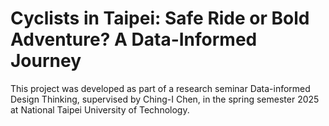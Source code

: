 # Cyclists in Taipei: Safe Ride or Bold Adventure? A Data-Informed Journey

This project was developed as part of a research seminar Data-informed Design Thinking, supervised by Ching-I Chen, in the spring semester 2025 at National Taipei University of Technology.
